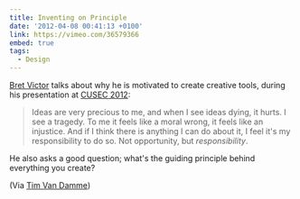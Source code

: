 ```yaml
---
title: Inventing on Principle
date: '2012-04-08 00:41:13 +0100'
link: https://vimeo.com/36579366
embed: true
tags:
  - Design
---
```

[Bret Victor][1] talks about why he is motivated to create creative tools, during his presentation at [CUSEC 2012][2]:

> Ideas are very precious to me, and when I see ideas dying, it hurts. I see a tragedy. To me it feels like a moral wrong, it feels like an injustice. And if I think there is anything I can do about it, I feel it's my responsibility to do so. Not opportunity, but *responsibility*.

He also asks a good question; what's the guiding principle behind everything you create?

(Via [Tim Van Damme][3])

[1]: http://worrydream.com/
[2]: http://2012.cusec.net/
[3]: http://maxvoltar.com/archive/inventing-on-principle
